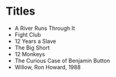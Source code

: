 # Titles

* A River Runs Through It
* Fight Club
* 12 Years a Slave
* The Big Short
* 12 Monkeys
* The Curious Case of Benjamin Button
* Willow, Ron Howard, 1988
